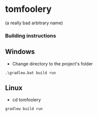 # tomfoolery
(a really bad arbitrary name)

### Building instructions
## Windows
- Change directory to the project's folder
```
.\gradlew.bat build run
```
## Linux
- cd tomfoolery
```
gradlew build run
```
